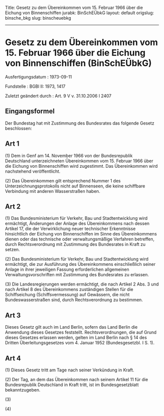 Title: Gesetz zu dem Übereinkommen vom 15. Februar 1966 über die Eichung von Binnenschiffen
jurabk: BinSchEÜbkG
layout: default
origslug: binsche_bkg
slug: binscheuebkg

---

# Gesetz zu dem Übereinkommen vom 15. Februar 1966 über die Eichung von Binnenschiffen (BinSchEÜbkG)

Ausfertigungsdatum
:   1973-09-11

Fundstelle
:   BGBl II: 1973, 1417

Zuletzt geändert durch
:   Art. 9 V v. 31.10.2006 I 2407


## Eingangsformel

Der Bundestag hat mit Zustimmung des Bundesrates das folgende Gesetz
beschlossen:


## Art 1

(1) Dem in Genf am 14. November 1966 von der Bundesrepublik
Deutschland unterzeichneten Übereinkommen vom 15. Februar 1966 über
die Eichung von Binnenschiffen wird zugestimmt. Das Übereinkommen wird
nachstehend veröffentlicht.

(2) Das Übereinkommen gilt entsprechend Nummer 1 des
Unterzeichnungsprotokolls nicht auf Binnenseen, die keine schiffbare
Verbindung mit anderen Wasserstraßen haben.


## Art 2

(1) Das Bundesministerium für Verkehr, Bau und Stadtentwicklung wird
ermächtigt, Änderungen der Anlage des Übereinkommens nach dessen
Artikel 17, die der Verwirklichung neuer technischer Erkenntnisse
hinsichtlich der Eichung von Binnenschiffen im Sinne des
Übereinkommens dienen oder das technische oder verwaltungsmäßige
Verfahren betreffen, durch Rechtsverordnung mit Zustimmung des
Bundesrates in Kraft zu setzen.

(2) Das Bundesministerium für Verkehr, Bau und Stadtentwicklung wird
ermächtigt, die zur Ausführung des Übereinkommens einschließlich
seiner Anlage in ihrer jeweiligen Fassung erforderlichen allgemeinen
Verwaltungsvorschriften mit Zustimmung des Bundesrates zu erlassen.

(3) Die Landesregierungen werden ermächtigt, die nach Artikel 2 Abs. 3
und nach Artikel 8 des Übereinkommens zuständigen Stellen für die
Schiffseichung (Schiffsvermessung) auf Gewässern, die nicht
Bundeswasserstraßen sind, durch Rechtsverordnung zu bestimmen.


## Art 3

Dieses Gesetz gilt auch im Land Berlin, sofern das Land Berlin die
Anwendung dieses Gesetzes feststellt. Rechtsverordnungen, die auf
Grund dieses Gesetzes erlassen werden, gelten im Land Berlin nach § 14
des Dritten Überleitungsgesetzes vom 4. Januar 1952 (Bundesgesetzbl. I
S. 1).


## Art 4

(1) Dieses Gesetz tritt am Tage nach seiner Verkündung in Kraft.

(2) Der Tag, an dem das Übereinkommen nach seinem Artikel 11 für die
Bundesrepublik Deutschland in Kraft tritt, ist im Bundesgesetzblatt
bekanntzugeben.

(3)

(4)


